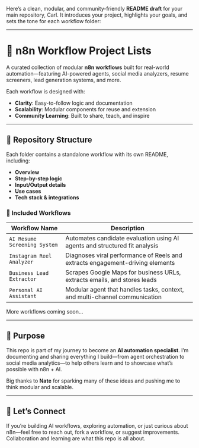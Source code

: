 Here’s a clean, modular, and community-friendly **README draft** for your main repository, Carl. It introduces your project, highlights your goals, and sets the tone for each workflow folder:

---

# 🧠 n8n Workflow Project Lists

A curated collection of modular **n8n workflows** built for real-world automation—featuring AI-powered agents, social media analyzers, resume screeners, lead generation systems, and more.

Each workflow is designed with:
- **Clarity**: Easy-to-follow logic and documentation  
- **Scalability**: Modular components for reuse and extension  
- **Community Learning**: Built to share, teach, and inspire

---

## 📁 Repository Structure

Each folder contains a standalone workflow with its own README, including:
- **Overview**  
- **Step-by-step logic**  
- **Input/Output details**  
- **Use cases**  
- **Tech stack & integrations**

### 🔧 Included Workflows
| Workflow Name | Description |
|---------------|-------------|
| `AI Resume Screening System` | Automates candidate evaluation using AI agents and structured fit analysis |
| `Instagram Reel Analyzer` | Diagnoses viral performance of Reels and extracts engagement-driving elements |
| `Business Lead Extractor` | Scrapes Google Maps for business URLs, extracts emails, and stores leads |
| `Personal AI Assistant` | Modular agent that handles tasks, context, and multi-channel communication |

More workflows coming soon...

---

## 🎯 Purpose

This repo is part of my journey to become an **AI automation specialist**. I’m documenting and sharing everything I build—from agent orchestration to social media analytics—to help others learn and to showcase what’s possible with n8n + AI.

Big thanks to **Nate** for sparking many of these ideas and pushing me to think modular and scalable.

---

## 🤝 Let’s Connect

If you’re building AI workflows, exploring automation, or just curious about n8n—feel free to reach out, fork a workflow, or suggest improvements. Collaboration and learning are what this repo is all about.

